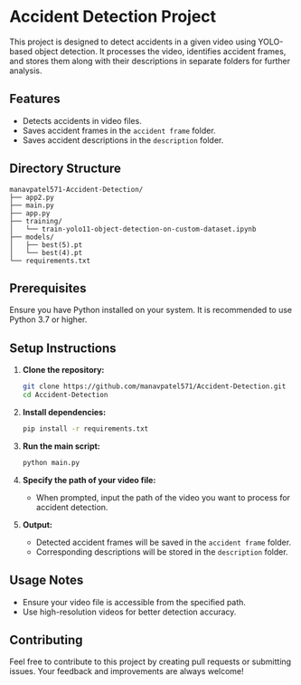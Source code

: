 # Accident Detection Project

This project is designed to detect accidents in a given video using YOLO-based object detection. It processes the video, identifies accident frames, and stores them along with their descriptions in separate folders for further analysis.

## Features
- Detects accidents in video files.
- Saves accident frames in the `accident frame` folder.
- Saves accident descriptions in the `description` folder.

## Directory Structure
```
manavpatel571-Accident-Detection/
├── app2.py
├── main.py
├── app.py
├── training/
│   └── train-yolo11-object-detection-on-custom-dataset.ipynb
├── models/
│   ├── best(5).pt
│   └── best(4).pt
└── requirements.txt
```

## Prerequisites
Ensure you have Python installed on your system. It is recommended to use Python 3.7 or higher.

## Setup Instructions

1. **Clone the repository:**
   ```bash
   git clone https://github.com/manavpatel571/Accident-Detection.git
   cd Accident-Detection
   ```

2. **Install dependencies:**
   ```bash
   pip install -r requirements.txt
   ```

3. **Run the main script:**
   ```bash
   python main.py
   ```

4. **Specify the path of your video file:**
   - When prompted, input the path of the video you want to process for accident detection.

5. **Output:**
   - Detected accident frames will be saved in the `accident frame` folder.
   - Corresponding descriptions will be stored in the `description` folder.

## Usage Notes
- Ensure your video file is accessible from the specified path.
- Use high-resolution videos for better detection accuracy.

## Contributing
Feel free to contribute to this project by creating pull requests or submitting issues. Your feedback and improvements are always welcome!
